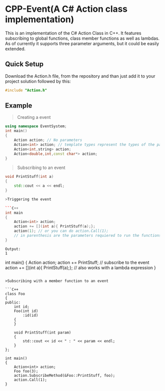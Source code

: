 # CPP-Event(A C# Action class implementation)
This is an implementation of the C# Action Class in C++. It features subscribing to global functions, class member functions as well as lambdas.
As of currently it supports three parameter arguments, but it could be easily extended. 

## Quick Setup
Download the Action.h file, from the repository and than just add it to your project solution followed by this:
```C++
#include "Action.h"
```

## Example

> Creating a event 
```C++
using namespace EventSystem;
int main()
{
    Action action; // No parameters 
    Action<int> action; // template types represent the types of the parameters
    Action<int,string> action;
    Action<double,int,const char*> action;
}

```

> Subscribing to an event

```C++
void PrintStuff(int a)
{
    std::cout << a << endl;
}

>Triggering the event

```C++
int main 
{
    Action<int> action;
    action += [](int a){ PrintStuff(a);}; 
    action(1); // or you can do action.Call(1);
    // in parenthesis are the parameters requiered to run the functions subscribed to the event
}
```

```
Output:
1
```

int main()
{
    Action<int> action;
    action += PrintStuff; // subscribe to the event
    action += [](int a){ PrintStuff(a);}; // also works with a lambda expression
}
```

>Subscribing with a member function to an event

```C++
class Foo
{
public:
	int id;
	Foo(int id)
		:id(id)
	{
	}

	void PrintStuff(int param)
	{
		std::cout << id << " : " << param << endl;
	}
};

int main()
{
	Action<int> action;
	Foo foo(3);
	action.SubscribeMethod(&Foo::PrintStuff, foo);
	action.Call(1);
}
```
